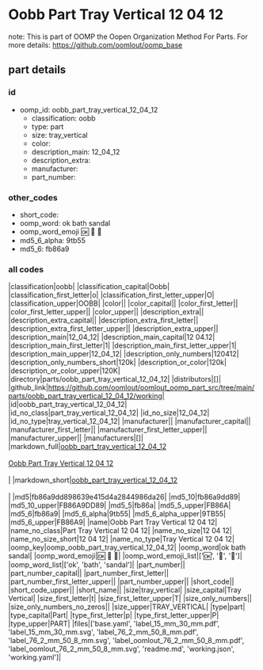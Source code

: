 # Oobb Part Tray Vertical 12 04 12  

note: This is part of OOMP the Oopen Organization Method For Parts. For more details: https://github.com/oomlout/oomp_base

##  part details





### id
* oomp_id: oobb_part_tray_vertical_12_04_12
  * classification: oobb
  * type: part
  * size: tray_vertical
  * color: 
  * description_main: 12_04_12
  * description_extra: 
  * manufacturer: 
  * part_number: 

### other_codes
* short_code: 
* oomp_word: ok bath sandal
* oomp_word_emoji :ok: :bath: :sandal:
* md5_6_alpha: 9tb55
* md5_6: fb86a9

### all codes 
|classification|oobb|
|classification_capital|Oobb|
|classification_first_letter|o|
|classification_first_letter_upper|O|
|classification_upper|OOBB|
|color||
|color_capital||
|color_first_letter||
|color_first_letter_upper||
|color_upper||
|description_extra||
|description_extra_capital||
|description_extra_first_letter||
|description_extra_first_letter_upper||
|description_extra_upper||
|description_main|12_04_12|
|description_main_capital|12 04.12|
|description_main_first_letter|1|
|description_main_first_letter_upper|1|
|description_main_upper|12_04_12|
|description_only_numbers|120412|
|description_only_numbers_short|120k|
|description_or_color|120k|
|description_or_color_upper|120K|
|directory|parts/oobb_part_tray_vertical_12_04_12|
|distributors|[]|
|github_link|https://github.com/oomlout/oomlout_oomp_part_src/tree/main/parts/oobb_part_tray_vertical_12_04_12/working|
|id|oobb_part_tray_vertical_12_04_12|
|id_no_class|part_tray_vertical_12_04_12|
|id_no_size|12_04_12|
|id_no_type|tray_vertical_12_04_12|
|manufacturer||
|manufacturer_capital||
|manufacturer_first_letter||
|manufacturer_first_letter_upper||
|manufacturer_upper||
|manufacturers|[]|
|markdown_full|[oobb_part_tray_vertical_12_04_12](https://github.com/oomlout/oomlout_oomp_part_src/tree/main/parts/oobb_part_tray_vertical_12_04_12/working)<br>[](https://github.com/oomlout/oomlout_oomp_part_src/tree/main/parts/oobb_part_tray_vertical_12_04_12/working)<br>[Oobb Part Tray Vertical 12 04 12](https://github.com/oomlout/oomlout_oomp_part_src/tree/main/parts/oobb_part_tray_vertical_12_04_12/working)<br><br>|
|markdown_short|[oobb_part_tray_vertical_12_04_12](https://github.com/oomlout/oomlout_oomp_part_src/tree/main/parts/oobb_part_tray_vertical_12_04_12/working)<br><br>|
|md5|fb86a9dd898639e415d4a2844986da26|
|md5_10|fb86a9dd89|
|md5_10_upper|FB86A9DD89|
|md5_5|fb86a|
|md5_5_upper|FB86A|
|md5_6|fb86a9|
|md5_6_alpha|9tb55|
|md5_6_alpha_upper|9TB55|
|md5_6_upper|FB86A9|
|name|Oobb Part Tray Vertical 12 04 12|
|name_no_class|Part Tray Vertical 12 04 12|
|name_no_size|12 04 12|
|name_no_size_short|12 04 12|
|name_no_type|Tray Vertical 12 04 12|
|oomp_key|oomp_oobb_part_tray_vertical_12_04_12|
|oomp_word|ok bath sandal|
|oomp_word_emoji|:ok: :bath: :sandal:|
|oomp_word_emoji_list|[':ok:', ':bath:', ':sandal:']|
|oomp_word_list|['ok', 'bath', 'sandal']|
|part_number||
|part_number_capital||
|part_number_first_letter||
|part_number_first_letter_upper||
|part_number_upper||
|short_code||
|short_code_upper||
|short_name||
|size|tray_vertical|
|size_capital|Tray Vertical|
|size_first_letter|t|
|size_first_letter_upper|T|
|size_only_numbers||
|size_only_numbers_no_zeros||
|size_upper|TRAY_VERTICAL|
|type|part|
|type_capital|Part|
|type_first_letter|p|
|type_first_letter_upper|P|
|type_upper|PART|
|files|['base.yaml', 'label_15_mm_30_mm.pdf', 'label_15_mm_30_mm.svg', 'label_76_2_mm_50_8_mm.pdf', 'label_76_2_mm_50_8_mm.svg', 'label_oomlout_76_2_mm_50_8_mm.pdf', 'label_oomlout_76_2_mm_50_8_mm.svg', 'readme.md', 'working.json', 'working.yaml']|
